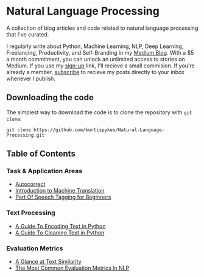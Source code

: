 # Natural Language Processing 

A collection of blog articles and code related to natural language processing that I've curated. 

I regularly write about Python, Machine Learning, NLP, Deep Learning, Freelancing, Productivity, 
and Self-Branding in my [Medium Blog](https://kurtispykes.medium.com). With a $5 a month commitment,
 you can unlock an unlimited access to stories on Medium. If you use my 
[sign-up](https://kurtispykes.medium.com/membership) link, I'll recieve a small commision. 
If you're already a member, [subscribe](https://kurtispykes.medium.com/subscribe) to recieve 
my posts directly to your inbox whenever I publish. 


## Downloading the code

The simplest way to download the code is to clone the repository with `git clone`: 
```
git clone https://github.com/kurtispykes/Natural-Language-Processing.git
```

## Table of Contents 
### Task & Application Areas
* [Autocorrect](https://towardsdatascience.com/autocorrect-8c33f3b472a0)
* [Introduction to Machine Translation](https://towardsdatascience.com/introduction-to-machine-translation-5613f834e0be)
* [Part Of Speech Tagging for Beginners](https://towardsdatascience.com/part-of-speech-tagging-for-beginners-3a0754b2ebba)

### Text Processing
* [A Guide To Encoding Text in Python](https://towardsdatascience.com/a-guide-to-encoding-text-in-python-ef783e50f09e)
* [A Guide To Cleaning Text in Python](https://towardsdatascience.com/a-guide-to-cleaning-text-in-python-943356ac86ca)

### Evaluation Metrics
* [A Glance at Text Similarity](https://towardsdatascience.com/a-glance-at-text-similarity-52e607bfe920)
* [The Most Common Evaluation Metrics in NLP](https://towardsdatascience.com/the-most-common-evaluation-metrics-in-nlp-ced6a763ac8b)